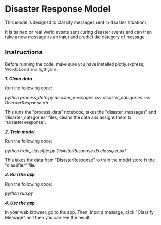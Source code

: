 # Disaster Response Model

This model is designed to classify messages sent in disaster situations.

It is trained on real world events sent during disaster events and can then take a new message as an input and predict the category of message.



## Instructions

Before running the code, make sure you have installed plotly.express, WordCLoud and ligthgbm.

***1. Clean data***

Run the following code:

*python process_data.py disaster_messages.csv disaster_categories.csv DisasterResponse.db*

This runs the "process_data" notebook, takes the "disaster_messages" and 'disaster_categories" files, cleans the data and assigns them to "DisasterResponse".

***2. Train model***

Run the following code:

*python train_classifier.py DisasterResponse.db classifier.pkl*

This takes the data from "DisasterResponse" to train the model store in the "classifier" file.

***3. Run the app***

Run the following code:

*python run.py*

***4. Use the app***

In your web browser, go to the app. Then, input a message, click "Classify Message" and then you can see the result.
